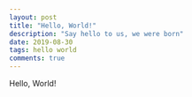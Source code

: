 ```yaml
---
layout: post
title: "Hello, World!"
description: "Say hello to us, we were born"
date: 2019-08-30
tags: hello world
comments: true
---
```

Hello, World!
